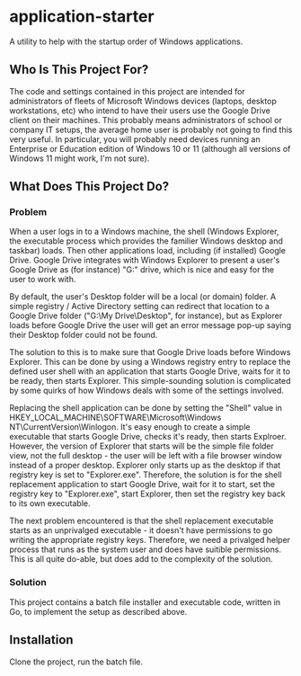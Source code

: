 # application-starter
A utility to help with the startup order of Windows applications.

## Who Is This Project For?
The code and settings contained in this project are intended for administrators of fleets of Microsoft Windows devices (laptops, desktop workstations, etc) who intend to have their users use the Google Drive client on their machines. This probably means administrators of school or company IT setups, the average home user is probably not going to find this very useful. In particular, you will probably need devices running an Enterprise or Education edition of Windows 10 or 11 (although all versions of Windows 11 might work, I'm not sure).

## What Does This Project Do?

### Problem
When a user logs in to a Windows machine, the shell (Windows Explorer, the executable process which provides the familier Windows desktop and taskbar) loads. Then other applications load, including (if installed) Google Drive. Google Drive integrates with Windows Explorer to present a user's Google Drive as (for instance) "G:" drive, which is nice and easy for the user to work with.

By default, the user's Desktop folder will be a local (or domain) folder. A simple registry / Active Directory setting can redirect that location to a Google Drive folder ("G:\My Drive\Desktop", for instance), but as Explorer loads before Google Drive the user will get an error message pop-up saying their Desktop folder could not be found.

The solution to this is to make sure that Google Drive loads before Windows Explorer. This can be done by using a Windows registry entry to replace the defined user shell with an application that starts Google Drive, waits for it to be ready, then starts Explorer. This simple-sounding solution is complicated by some quirks of how Windows deals with some of the settings involved.

Replacing the shell application can be done by setting the "Shell" value in HKEY_LOCAL_MACHINE\SOFTWARE\Microsoft\Windows NT\CurrentVersion\Winlogon. It's easy enough to create a simple executable that starts Google Drive, checks it's ready, then starts Explroer. However, the version of Explorer that starts will be the simple file folder view, not the full desktop - the user will be left with a file browser window instead of a proper desktop. Explorer only starts up as the desktop if that registry key is set to "Explorer.exe". Therefore, the solution is for the shell replacement application to start Google Drive, wait for it to start, set the registry key to "Explorer.exe", start Explorer, then set the registry key back to its own executable.

The next problem encountered is that the shell replacement executable starts as an unprivalged executable - it doesn't have permissions to go writing the appropriate registry keys. Therefore, we need a privalged helper process that runs as the system user and does have suitible permissions. This is all quite do-able, but does add to the complexity of the solution.

### Solution
This project contains a batch file installer and executable code, written in Go, to implement the setup as described above.

## Installation
Clone the project, run the batch file.

